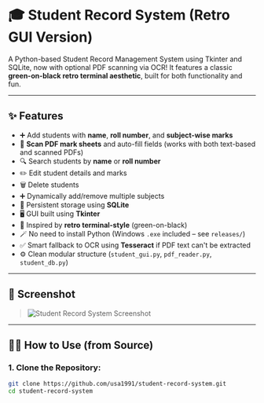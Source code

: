 # 🎓 Student Record System (Retro GUI Version)

A Python-based Student Record Management System using Tkinter and SQLite, now with optional PDF scanning via OCR! It features a classic **green-on-black retro terminal aesthetic**, built for both functionality and fun.

---

## ✨ Features

- ➕ Add students with **name**, **roll number**, and **subject-wise marks**
- 📄 **Scan PDF mark sheets** and auto-fill fields (works with both text-based and scanned PDFs)
- 🔍 Search students by **name** or **roll number**
- ✏️ Edit student details and marks
- 🗑️ Delete students
- ➕ Dynamically add/remove multiple subjects
- 📁 Persistent storage using **SQLite**
- 🖥️ GUI built using **Tkinter**
- 🎨 Inspired by **retro terminal-style** (green-on-black)
- 🪄 No need to install Python (Windows `.exe` included – see `releases/`)
- ✅ Smart fallback to OCR using **Tesseract** if PDF text can't be extracted
- ⚙️ Clean modular structure (`student_gui.py`, `pdf_reader.py`, `student_db.py`)

---

## 📸 Screenshot

> ![Student Record System Screenshot](screenshots/screenshot.png)

---

## 🧑‍💻 How to Use (from Source)

### 1. Clone the Repository:

```bash
git clone https://github.com/usa1991/student-record-system.git
cd student-record-system
